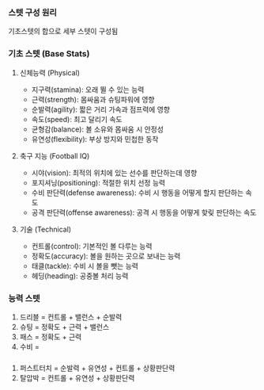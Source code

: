 ### 스텟 구성 원리

기초스텟의 합으로 세부 스텟이 구성됨

### 기초 스텟 (Base Stats)

1. 신체능력 (Physical)
   - 지구력(stamina): 오래 뛸 수 있는 능력
   - 근력(strength): 몸싸움과 슈팅파워에 영향
   - 순발력(agility): 짧은 거리 가속과 점프력에 영향
   - 속도(speed): 최고 달리기 속도
   - 균형감(balance): 볼 소유와 몸싸움 시 안정성
   - 유연성(flexibility): 부상 방지와 민첩한 동작

2. 축구 지능 (Football IQ)
   - 시야(vision): 최적의 위치에 있는 선수를 판단하는데 영향
   - 포지셔닝(positioning): 적절한 위치 선정 능력
   - 수비 판단력(defense awareness): 수비 시 행동을 어떻게 할지 판단하는 속도
   - 공격 판단력(offense awareness): 공격 시 행동을 어떻게 핮맂 판단하는 속도

3. 기술 (Technical)
   - 컨트롤(control): 기본적인 볼 다루는 능력
   - 정확도(accuracy): 볼을 원하는 곳으로 보내는 능력
   - 태클(tackle): 수비 시 볼을 뺏는 능력
   - 헤딩(heading): 공중볼 처리 능력

### 능력 스텟
1. 드리블 = 컨트롤 + 밸런스 + 순발력
2. 슈팅 = 정확도 + 근력 + 밸런스
3. 패스 = 정확도 + 근력
4. 수비 = 

###
1. 퍼스트터치 = 순발력 + 유연성 + 컨트롤 + 상황판단력
2. 탈압박 = 컨트롤 + 유연성 + 상황판단력 